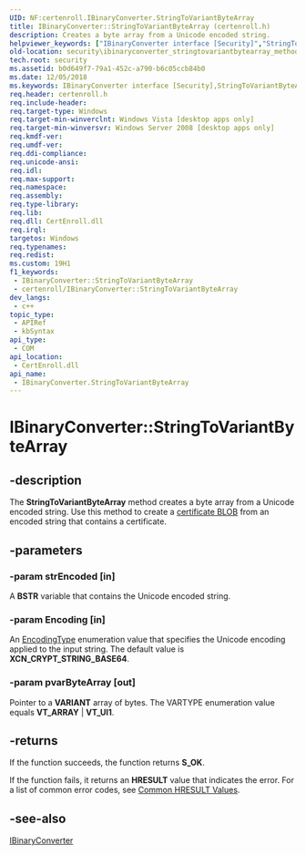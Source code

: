 ```yaml
---
UID: NF:certenroll.IBinaryConverter.StringToVariantByteArray
title: IBinaryConverter::StringToVariantByteArray (certenroll.h)
description: Creates a byte array from a Unicode encoded string.
helpviewer_keywords: ["IBinaryConverter interface [Security]","StringToVariantByteArray method","IBinaryConverter.StringToVariantByteArray","IBinaryConverter::StringToVariantByteArray","StringToVariantByteArray","StringToVariantByteArray method [Security]","StringToVariantByteArray method [Security]","IBinaryConverter interface","certenroll/IBinaryConverter::StringToVariantByteArray","security.ibinaryconverter_stringtovariantbytearray_method"]
old-location: security\ibinaryconverter_stringtovariantbytearray_method.htm
tech.root: security
ms.assetid: b0d649f7-79a1-452c-a790-b6c05ccb84b0
ms.date: 12/05/2018
ms.keywords: IBinaryConverter interface [Security],StringToVariantByteArray method, IBinaryConverter.StringToVariantByteArray, IBinaryConverter::StringToVariantByteArray, StringToVariantByteArray, StringToVariantByteArray method [Security], StringToVariantByteArray method [Security],IBinaryConverter interface, certenroll/IBinaryConverter::StringToVariantByteArray, security.ibinaryconverter_stringtovariantbytearray_method
req.header: certenroll.h
req.include-header: 
req.target-type: Windows
req.target-min-winverclnt: Windows Vista [desktop apps only]
req.target-min-winversvr: Windows Server 2008 [desktop apps only]
req.kmdf-ver: 
req.umdf-ver: 
req.ddi-compliance: 
req.unicode-ansi: 
req.idl: 
req.max-support: 
req.namespace: 
req.assembly: 
req.type-library: 
req.lib: 
req.dll: CertEnroll.dll
req.irql: 
targetos: Windows
req.typenames: 
req.redist: 
ms.custom: 19H1
f1_keywords:
 - IBinaryConverter::StringToVariantByteArray
 - certenroll/IBinaryConverter::StringToVariantByteArray
dev_langs:
 - c++
topic_type:
 - APIRef
 - kbSyntax
api_type:
 - COM
api_location:
 - CertEnroll.dll
api_name:
 - IBinaryConverter.StringToVariantByteArray
---
```


# IBinaryConverter::StringToVariantByteArray


## -description

The <b>StringToVariantByteArray</b> method creates a byte array from a Unicode encoded string. Use this method to create a <a href="https://docs.microsoft.com/windows/desktop/SecGloss/c-gly">certificate BLOB</a> from an encoded string that contains a certificate.

## -parameters

### -param strEncoded [in]

A <b>BSTR</b> variable that contains the Unicode encoded string.

### -param Encoding [in]

An <a href="https://docs.microsoft.com/windows/desktop/api/certenroll/ne-certenroll-encodingtype">EncodingType</a> enumeration value that specifies the Unicode encoding applied to the input string. The default value is <b>XCN_CRYPT_STRING_BASE64</b>.

### -param pvarByteArray [out]

Pointer to a  <b>VARIANT</b> array of bytes. The VARTYPE enumeration value equals <b>VT_ARRAY</b> | <b>VT_UI1</b>.

## -returns

If the function succeeds, the function returns <b>S_OK</b>.

If the function fails, it returns an <b>HRESULT</b> value that indicates the error. For a list of common error codes, see <a href="https://docs.microsoft.com/windows/desktop/SecCrypto/common-hresult-values">Common HRESULT Values</a>.

## -see-also

<a href="https://docs.microsoft.com/windows/desktop/api/certenroll/nn-certenroll-ibinaryconverter">IBinaryConverter</a>


